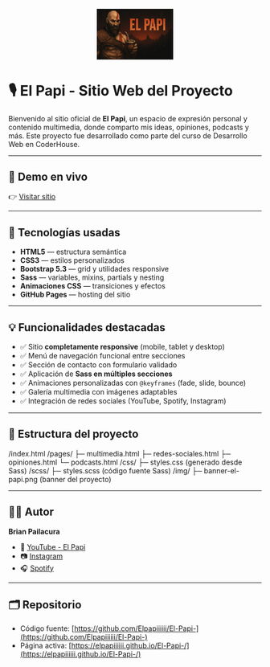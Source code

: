 <p align="center">
  <img src="https://github.com/Elpapiiiiii/El-Papi-/blob/main/Kratos-Mate.png" alt="El Papi Banner" width="30%">
</p>

# 🎙️ El Papi - Sitio Web del Proyecto

Bienvenido al sitio oficial de **El Papi**, un espacio de expresión personal y contenido multimedia, donde comparto mis ideas, opiniones, podcasts y más. Este proyecto fue desarrollado como parte del curso de Desarrollo Web en CoderHouse.

---

## 🚀 Demo en vivo

👉 [Visitar sitio](https://elpapiiiiii.github.io/El-Papi-/)

---

## 🚀 Tecnologías usadas
- **HTML5** — estructura semántica
- **CSS3** — estilos personalizados
- **Bootstrap 5.3** — grid y utilidades responsive
- **Sass** — variables, mixins, partials y nesting
- **Animaciones CSS** — transiciones y efectos
- **GitHub Pages** — hosting del sitio

---

## 💡 Funcionalidades destacadas

- ✅ Sitio **completamente responsive** (mobile, tablet y desktop)  
- ✅ Menú de navegación funcional entre secciones  
- ✅ Sección de contacto con formulario validado  
- ✅ Aplicación de **Sass en múltiples secciones**  
- ✅ Animaciones personalizadas con `@keyframes` (fade, slide, bounce)  
- ✅ Galería multimedia con imágenes adaptables  
- ✅ Integración de redes sociales (YouTube, Spotify, Instagram)

---

## 📁 Estructura del proyecto
/index.html
/pages/
├─ multimedia.html
├─ redes-sociales.html
├─ opiniones.html
└─ podcasts.html
/css/
├─ styles.css (generado desde Sass)
/scss/
├─ styles.scss (código fuente Sass)
/img/
├─ banner-el-papi.png (banner del proyecto)

---

## 👨‍💻 Autor

**Brian Pailacura**

- 🎥 [YouTube - El Papi](https://www.youtube.com/@El_Papi)  
- 📷 [Instagram](https://www.instagram.com/brianpailacura/)  
- 🎧 [Spotify](https://open.spotify.com/playlist/1Q0etBj016AQwekqom3Ypk)

---

## 🗂️ Repositorio

- Código fuente: [https://github.com/Elpapiiiiii/El-Papi-](https://github.com/Elpapiiiiii/El-Papi-)  
- Página activa: [https://elpapiiiiii.github.io/El-Papi-/](https://elpapiiiiii.github.io/El-Papi-/)

